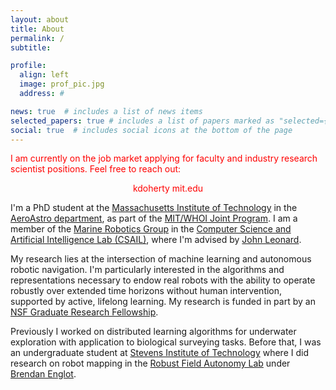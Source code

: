 ```yaml
---
layout: about
title: About
permalink: /
subtitle: 

profile:
  align: left 
  image: prof_pic.jpg
  address: #

news: true  # includes a list of news items
selected_papers: true # includes a list of papers marked as "selected={true}"
social: true  # includes social icons at the bottom of the page
---
```


<p style="color:red;">I am currently on the job market applying for faculty and industry research scientist positions. Feel free to reach out:</p>

<p style="color:red;text-align:center;"> kdoherty <at> mit.edu </p>

I'm a PhD student at the <a href="http://www.mit.edu/">Massachusetts Institute
of Technology</a> in the <a href="http://aeroastro.mit.edu/">AeroAstro
department</a>, as part of the <a href="http://mit.whoi.edu/">MIT/WHOI Joint
Program</a>. I am a member of the <a
href="http://marinerobotics.mit.edu/">Marine Robotics Group</a> in the <a
href="http://csail.mit.edu/">Computer Science and Artificial Intelligence Lab
(CSAIL)</a>, where I'm advised by <a
href="https://www.csail.mit.edu/person/john-leonard">John Leonard</a>.

My research lies at the intersection of machine learning and autonomous robotic
navigation. I'm particularly interested in the algorithms and representations necessary to endow real robots with the ability to operate robustly over extended time horizons without human intervention, supported by active, lifelong learning. My research is funded in part by an <a
href="https://www.nsfgrfp.org/">NSF Graduate Research Fellowship</a>.

Previously I worked on distributed learning algorithms for underwater
exploration with application to biological surveying tasks. Before that, I was
an undergraduate student at <a href="http://www.stevens.edu/">Stevens Institute
of Technology</a> where I did research on robot mapping in the <a
href="http://personal.stevens.edu/~benglot/">Robust Field Autonomy Lab</a> under
<a href="https://web.stevens.edu/facultyprofile/?id=2043">Brendan Englot</a>.

